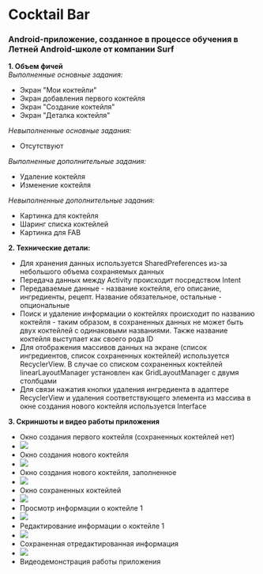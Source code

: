 # Cocktail Bar #
### Android-приложение, созданное в процессе обучения в Летней Android-школе от компании Surf

**1. Объем фичей**\
*Выполненные основные задания:*
+ Экран "Мои коктейли"
+ Экран добавления первого коктейля
+ Экран "Создание коктейля"
+ Экран "Деталка коктейля"

*Невыполненные основные задания:*
+ Отсутствуют

*Выполненные дополнительные задания:*
+ Удаление коктейля
+ Изменение коктейля

*Невыполненные дополнительные задания:*
+ Картинка для коктейля
+ Шаринг списка коктейлей
+ Картинка для FAB

**2. Технические детали:**
+ Для хранения данных используется SharedPreferences из-за небольшого объема сохраняемых данных
+ Передача данных между Activity происходит посредством Intent
+ Передаваемые данные - название коктейля, его описание, ингредиенты, рецепт. Название обязательное, остальные - опциональные
+ Поиск и удаление информации о коктейлях происходит по названию коктейля - таким образом, в сохраненных данных не может быть двух коктейлей с одинаковыми названиями. Также название коктейля выступает как своего рода ID
+ Для отображения массивов данных на экране (список ингредиентов, список сохраненных коктейлей) используется RecyclerView. В случае со списком сохраненных коктейлей linearLayoutManager установлен как GridLayoutManager с двумя столбцами
+ Для связи нажатия кнопки удаления ингредиента в адаптере RecyclerView и удаления соответствующего элемента из массива в окне создания нового коктейля используется Interface

**3. Скриншоты и видео работы приложения**
+ Окно создания первого коктейля (сохраненных коктейлей нет)
+ ![](shots/no_cocktails.jpg)
+ Окно создания нового коктейля
+ ![](shots/create_cocktail_empty.jpg)
+ Окно создания нового коктейля, заполненное
+ ![](shots/create_cocktail_filled.jpg)
+ Окно сохраненных коктейлей
+ ![](shots/saved_cocktails.jpg)
+ Просмотр информации о коктейле 1
+ ![](shots/more_info.jpg)
+ Редактирование информации о коктейле 1
+ ![](shots/editing_info.jpg)
+ Сохраненная отредактированная информация
+ ![](shots/saved_cocktails_edited.jpg)
+ Видеодемонстрация работы приложения
